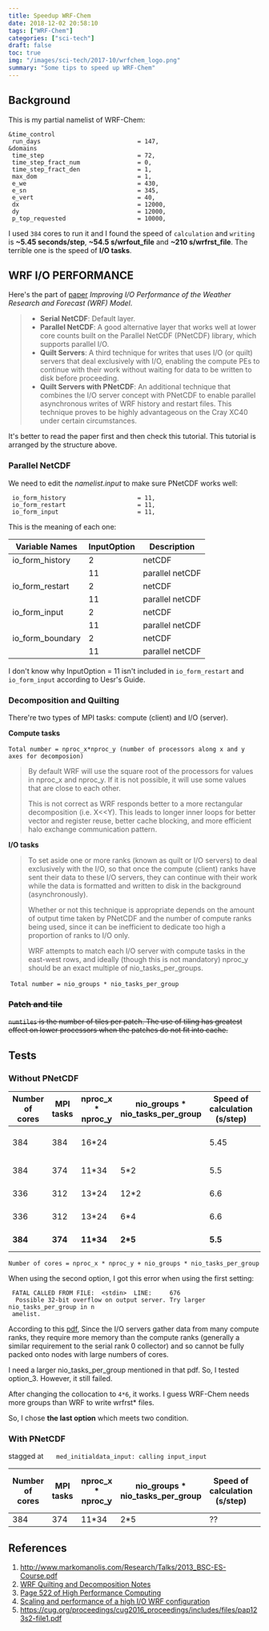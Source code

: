 ```yaml
---
title: Speedup WRF-Chem
date: 2018-12-02 20:58:10
tags: ["WRF-Chem"]
categories: ["sci-tech"]
draft: false
toc: true
img: "/images/sci-tech/2017-10/wrfchem_logo.png"
summary: "Some tips to speed up WRF-Chem"
---
```


## Background

This is my partial namelist of WRF-Chem:

```
&time_control
 run_days                           = 147,    
&domains
 time_step                          = 72,
 time_step_fract_num                = 0,
 time_step_fract_den                = 1,
 max_dom                            = 1,
 e_we                               = 430,
 e_sn                               = 345,
 e_vert                             = 40,
 dx                                 = 12000,
 dy                                 = 12000,
 p_top_requested                    = 10000,
```

I used `384` cores to run it and I found the speed of `calculation` and `writing` is **~5.45 seconds/step**, **~54.5 s/wrfout_file** and **~210 s/wrfrst_file**. The terrible one is the speed of **I/O  tasks**.

<!--more-->

## WRF I/O PERFORMANCE

Here's the part of [paper](https://cug.org/proceedings/cug2016_proceedings/includes/files/pap123s2-file1.pdf) *Improving I/O Performance of the Weather Research and Forecast (WRF) Model*.

> * __Serial NetCDF__: Default layer.
> * __Parallel NetCDF__: A good alternative layer that works well at lower core counts built on the Parallel NetCDF (PNetCDF) library, which supports parallel I/O.
> * __Quilt Servers__: A third technique for writes that uses I/O (or quilt) servers that deal exclusively with I/O, enabling the compute PEs to continue with their work without waiting for data to be written to disk before proceeding.
> * __Quilt Servers with PNetCDF__: An additional technique that combines the I/O server concept with PNetCDF to enable parallel asynchronous writes of WRF history and restart files. This technique proves to be highly advantageous on the Cray XC40 under certain circumstances.

It's better to read the paper first and then check this tutorial. This tutorial is arranged by the structure above.

### Parallel NetCDF

We need to edit the *namelist.input* to make sure PNetCDF works well:

```
 io_form_history                    = 11,
 io_form_restart                    = 11,
 io_form_input                      = 11,
```

This is the meaning of each one:

| Variable Names   | InputOption | Description     |
| ---------------- | ----------- | --------------- |
| io_form_history  | 2           | netCDF          |
|                  | 11          | parallel netCDF |
| io_form_restart  | 2           | netCDF          |
|                  | 11          | parallel netCDF |
| io_form_input    | 2           | netCDF          |
|                  | 11          | parallel netCDF |
| io_form_boundary | 2           | netCDF          |
|                  | 11          | parallel netCDF |

I don't know why InputOption = 11 isn't included in `io_form_restart` and` io_form_input` according to Uesr's Guide.

### Decomposition and Quilting

There're two types of MPI tasks: compute (client) and I/O (server).

**Compute tasks**

​	`Total number = nproc_x*nproc_y (number of processors along x and y axes for decomposion)`

> By default WRF will use the square root of the processors for values in nproc_x and nproc_y. If it is not possible, it will use some values that are close to each other.
>
> This is not correct as WRF responds better to a more rectangular decomposition (i.e. X<<Y). This leads to longer inner loops for better vector and register reuse, better cache blocking, and more efficient halo exchange communication pattern.

**I/O tasks**

> To set aside one or more ranks (known as quilt or I/O servers) to deal exclusively with the I/O, so that once the compute (client) ranks have sent their data to these I/O servers, they can continue with their work while the data is formatted and written to disk in the background (asynchronously).
>
> Whether or not this technique is appropriate depends on the amount of output time taken by PNetCDF and the number of compute ranks being used, since it can be inefficient to dedicate too high a proportion of ranks to I/O only.
>
> WRF attempts to match each I/O server with compute tasks in the east-west rows, and ideally (though this is not mandatory) nproc_y should be an exact multiple of nio_tasks_per_groups.

​	`Total number = nio_groups * nio_tasks_per_group`

### ~~Patch and tile~~

~~`numtiles` is the number of tiles per patch. The use of tiling has greatest effect on lower processors when the patches do not fit into cache.~~

## Tests

### Without PNetCDF

| Number of cores | MPI tasks | nproc_x * nproc_y | nio_groups * nio_tasks_per_group | Speed of calculation (s/step) | Speed of writing (s/file)          |
| --------------- | --------- | ----------------- | -------------------------------- | ----------------------------- | ---------------------------------- |
| 384             | 384       | 16*24             |                                  | 5.45                          | 54.5 (wrfout)<br />210 (wrfrst)    |
| 384             | 374       | 11*34             | 5*2                              | 5.5                           | 1.37 (wrfout)                      |
| 336             | 312       | 13*24             | 12*2                             | 6.6                           | 1.29 (wrfout)                      |
| 336             | 312       | 13*24             | 6*4                              | 6.6                           | 1.19(wrfout)<br />1.37(wrfrst)     |
| **384**         | **374**   | **11*34**         | **2*5**                          | **5.5**                       | **0.86(wrfout)<br />1.78(wrfrst)** |

`Number of cores = nproc_x * nproc_y + nio_groups * nio_tasks_per_group`

When using the second option, I got this error when using the first setting:

```
 FATAL CALLED FROM FILE:  <stdin>  LINE:     676
  Possible 32-bit overflow on output server. Try larger nio_tasks_per_group in n
 amelist.
```

According to this [pdf](https://cug.org/proceedings/cug2016_proceedings/includes/files/pap123s2-file1.pdf), Since the I/O servers gather data from many compute ranks, they require more memory than the compute ranks (generally a similar requirement to the serial rank 0 collector) and so cannot be fully packed onto nodes with large numbers of cores. 

I need a larger nio_tasks_per_group mentioned in that pdf. So, I tested option_3. However, it still failed.

After changing the collocation to `4*6`, it works. I guess WRF-Chem needs more groups than WRF to write wrfrst* files.

So, I chose **the last option** which meets two condition.

### With PNetCDF

stagged at `   med_initialdata_input: calling input_input`

| Number of cores | MPI tasks | nproc_x * nproc_y | nio_groups * nio_tasks_per_group | Speed of calculation (s/step) | Speed of writing (s/file) |
| --------------- | --------- | ----------------- | -------------------------------- | ----------------------------- | ------------------------- |
| 384             | 374       | 11*34             | 2*5                              | ??                            | ??                        |

## References

1. http://www.markomanolis.com/Research/Talks/2013_BSC-ES-Course.pdf
2. [WRF Quilting and Decomposition Notes](https://modelingguru.nasa.gov/docs/DOC-2560)
3. [Page 522 of High Performance Computing](https://books.google.com/books?id=2uDyCQAAQBAJ&pg=PA522&lpg=PA522&dq=how+to+use+quilting+in+WRF&source=bl&ots=ZwIrL4ZsS4&sig=j7AHQ13QxhimZhehRDy4DS99xK4&hl=en&sa=X&ved=2ahUKEwjC6dmSzoDfAhXGITQIHfrFBcU4HhDoATABegQIBRAB#v=onepage&q=how%20to%20use%20quilting%20in%20WRF&f=false)
4. [Scaling and performance of a high I/O WRF configuration](https://www.ecmwf.int/sites/default/files/elibrary/2014/13654-scaling-and-performance-high-io-wrf-configuration-three-different-parallel-supercomputers.pdf)
5. https://cug.org/proceedings/cug2016_proceedings/includes/files/pap123s2-file1.pdf